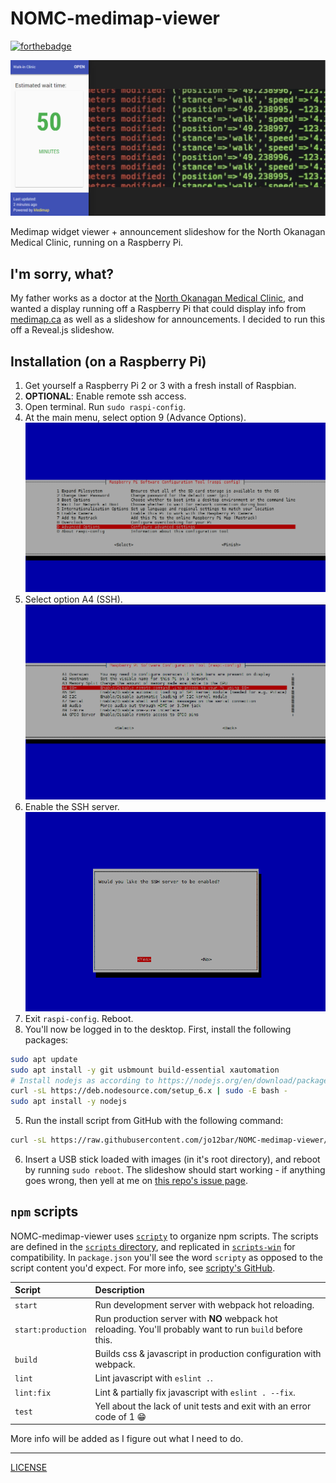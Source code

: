 # NOMC-medimap-viewer

[![forthebadge](http://forthebadge.com/images/badges/gluten-free.svg)](http://forthebadge.com)

![Screenshot of NOMC-medimap-viewer](./README-images/NOMC-medimap-viewer.png)

Medimap widget viewer + announcement slideshow for the North Okanagan Medical Clinic, running on a Raspberry Pi.

## I'm sorry, what?
My father works as a doctor at the [North Okanagan Medical Clinic](http://www.health-local.com/biz/walk-in-clinics/vernon/british-columbia/north-okanagan-medical-clinic/), and wanted a display running off a Raspberry Pi that could display info from [medimap.ca](https://medimap.ca) as well as a slideshow for announcements. I decided to run this off a Reveal.js slideshow.

## Installation (on a Raspberry Pi)
1. Get yourself a Raspberry Pi 2 or 3 with a fresh install of Raspbian.
2. **OPTIONAL**: Enable remote ssh access.
  1. Open terminal. Run `sudo raspi-config`.
  2. At the main menu, select option 9 (Advance Options). ![Screenshot of `raspi-config`](./README-images/raspi-config-3.png)
  3. Select option A4 (SSH). ![Screenshot of `raspi-config`](./README-images/raspi-config-4.png)
  4. Enable the SSH server. ![Screenshot of `raspi-config`](./README-images/raspi-config-5.png)
3. Exit `raspi-config`. Reboot.
4. You'll now be logged in to the desktop. First, install the following packages:
  ```bash
  sudo apt update
  sudo apt install -y git usbmount build-essential xautomation
  # Install nodejs as according to https://nodejs.org/en/download/package-manager/#debian-and-ubuntu-based-linux-distributions
  curl -sL https://deb.nodesource.com/setup_6.x | sudo -E bash -
  sudo apt install -y nodejs
  ```
5. Run the install script from GitHub with the following command:
  ```bash
  curl -sL https://raw.githubusercontent.com/jo12bar/NOMC-medimap-viewer/master/raspi-scripts/install.bash | bash -
  ```
6. Insert a USB stick loaded with images (in it's root directory), and reboot by running `sudo reboot`. The slideshow should start working - if anything goes wrong, then yell at me on [this repo's issue page](https://github.com/jo12bar/NOMC-medimap-viewer/issues).

## `npm` scripts
NOMC-medimap-viewer uses [`scripty`](https://github.com/testdouble/scripty) to organize npm scripts. The scripts are defined in the [`scripts` directory](./scripts), and replicated in [`scripts-win`](./scripts-win) for compatibility. In `package.json` you'll see the word `scripty` as opposed to the script content you'd expect. For more info, see [scripty's GitHub](https://github.com/testdouble/scripty).

| Script             | Description     |
| :----------------- | :------------------------------------------------------------------------ |
| `start`            | Run development server with webpack hot reloading.                        |
| `start:production` | Run production server with **NO** webpack hot reloading. You'll probably want to run `build` before this. |
| `build`            | Builds css & javascript in production configuration with webpack.         |
| `lint`             | Lint javascript with `eslint .`.                                          |
| `lint:fix`         | Lint & partially fix javascript with `eslint . --fix`.                    |
| `test`             | Yell about the lack of unit tests and exit with an error code of 1 :grin: |

More info will be added as I figure out what I need to do.

---
[LICENSE](./LICENSE)
